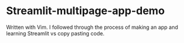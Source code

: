 # Streamlit-multipage-app-demo  
  

Written with Vim. I followed through the process of making an app and learning Streamlit vs copy pasting code.
